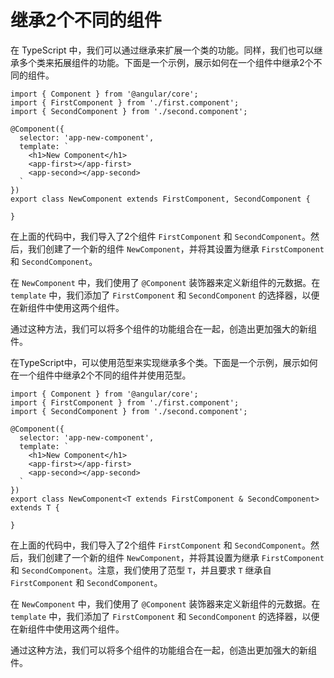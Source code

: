 # 继承2个不同的组件

在 TypeScript 中，我们可以通过继承来扩展一个类的功能。同样，我们也可以继承多个类来拓展组件的功能。下面是一个示例，展示如何在一个组件中继承2个不同的组件。

```
import { Component } from '@angular/core';
import { FirstComponent } from './first.component';
import { SecondComponent } from './second.component';

@Component({
  selector: 'app-new-component',
  template: `
    <h1>New Component</h1>
    <app-first></app-first>
    <app-second></app-second>
  `
})
export class NewComponent extends FirstComponent, SecondComponent {

}

```

在上面的代码中，我们导入了2个组件 `FirstComponent` 和 `SecondComponent`。然后，我们创建了一个新的组件 `NewComponent`，并将其设置为继承 `FirstComponent` 和 `SecondComponent`。

在 `NewComponent` 中，我们使用了 `@Component` 装饰器来定义新组件的元数据。在 `template` 中，我们添加了 `FirstComponent` 和 `SecondComponent` 的选择器，以便在新组件中使用这两个组件。

通过这种方法，我们可以将多个组件的功能组合在一起，创造出更加强大的新组件。

在TypeScript中，可以使用范型来实现继承多个类。下面是一个示例，展示如何在一个组件中继承2个不同的组件并使用范型。

```
import { Component } from '@angular/core';
import { FirstComponent } from './first.component';
import { SecondComponent } from './second.component';

@Component({
  selector: 'app-new-component',
  template: `
    <h1>New Component</h1>
    <app-first></app-first>
    <app-second></app-second>
  `
})
export class NewComponent<T extends FirstComponent & SecondComponent> extends T {

}

```

在上面的代码中，我们导入了2个组件 `FirstComponent` 和 `SecondComponent`。然后，我们创建了一个新的组件 `NewComponent`，并将其设置为继承 `FirstComponent` 和 `SecondComponent`。注意，我们使用了范型 `T`，并且要求 `T` 继承自 `FirstComponent` 和 `SecondComponent`。

在 `NewComponent` 中，我们使用了 `@Component` 装饰器来定义新组件的元数据。在 `template` 中，我们添加了 `FirstComponent` 和 `SecondComponent` 的选择器，以便在新组件中使用这两个组件。

通过这种方法，我们可以将多个组件的功能组合在一起，创造出更加强大的新组件。